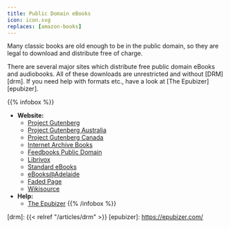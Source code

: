 ```yaml
---
title: Public Domain eBooks
icon: icon.svg
replaces: [amazon-books]
---
```

Many classic books are old enough to be in the public domain, so they are legal to download and distribute free of charge.

There are several major sites which distribute free public domain eBooks and audiobooks. All of these downloads are unrestricted and without [DRM][drm]. If you need help with formats etc., have a look at [The Epubizer][epubizer].

{{% infobox %}}
- **Website:** 
    - [Project Gutenberg](https://www.gutenberg.org/)
    - [Project Gutenberg Australia](http://gutenberg.net.au/)
    - [Project Gutenberg Canada](https://gutenberg.ca/)
    - [Internet Archive Books](https://archive.org/details/texts)
    - [Feedbooks Public Domain](http://www.feedbooks.com/publicdomain)
    - [Librivox](https://librivox.org/)
    - [Standard eBooks](https://standardebooks.org/)
    - [eBooks@Adelaide](https://standardebooks.org/)
    - [Faded Page](https://www.fadedpage.com/)
    - [Wikisource](https://en.wikisource.org/)
- **Help:**
    - [The Epubizer](https://epubizer.com/)
{{% /infobox %}}

[drm]: {{< relref "/articles/drm" >}}
[epubizer]: https://epubizer.com/
